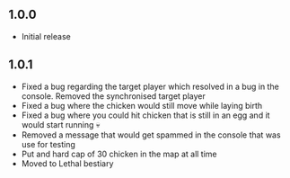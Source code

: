 ## 1.0.0

- Initial release
## 1.0.1
- Fixed a bug regarding the target player which resolved in a bug in the console. Removed the synchronised target player
- Fixed a bug where the chicken would still move while laying birth
- Fixed a bug where you could hit chicken that is still in an egg and it would start running :skull:
- Removed a message that would get spammed in the console that was use for testing
- Put and hard cap of 30 chicken in the map at all time
- Moved to Lethal bestiary